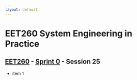 ```yaml
---
layout: default
---
```


# EET260 System Engineering in Practice

## [EET260](../../) - [Sprint 0](../) - Session 25

- item 1
